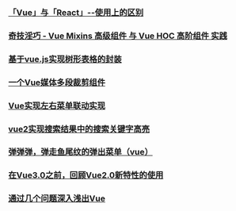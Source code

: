 ### [「Vue」与「React」--使用上的区别](https://juejin.im/post/5c2de832f265da6172659b45#heading-4)
### [奇技淫巧 - Vue Mixins 高级组件 与 Vue HOC 高阶组件 实践](https://juejin.im/post/5c08c6ac6fb9a04a0e2cfe0a#comment)
### [基于vue.js实现树形表格的封装](https://juejin.im/post/5b568730f265da0fa1222a4c)
### [一个Vue媒体多段裁剪组件](https://juejin.im/post/5b6960d8e51d4519115d5d2f)
### [Vue实现左右菜单联动实现](https://juejin.im/post/5b6ea54cf265da0f6436f77a#comment)
### [vue2实现搜索结果中的搜索关键字高亮](https://juejin.im/post/5b73e5a3f265da28201d9831#comment)
### [弹弹弹，弹走鱼尾纹的弹出菜单（vue）](https://juejin.im/post/5b976bfcf265da0ac372ef14)
### [在Vue3.0之前，回顾Vue2.0新特性的使用](https://juejin.im/post/5c204c98e51d454637699e33)
### [通过几个问题深入浅出Vue](https://juejin.im/post/5c206fb8f265da61141c9c89)

